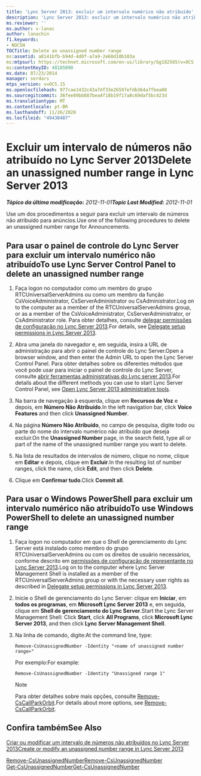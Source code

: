 ```yaml
---
title: 'Lync Server 2013: excluir um intervalo numérico não atribuído'
description: 'Lync Server 2013: excluir um intervalo numérico não atribuído.'
ms.reviewer: ''
ms.author: v-lanac
author: lanachin
f1.keywords:
- NOCSH
TOCTitle: Delete an unassigned number range
ms:assetid: a8141bfb-b94d-4d0f-a7a9-2e60d10b103a
ms:mtpsurl: https://technet.microsoft.com/en-us/library/Gg182565(v=OCS.15)
ms:contentKeyID: 48185090
ms.date: 07/23/2014
manager: serdars
mtps_version: v=OCS.15
ms.openlocfilehash: 977cae1432c43a7df33e26597efdb364a7fbea08
ms.sourcegitcommit: 36fee89bb887bea4f18b19f17a8c69daf5bc423d
ms.translationtype: MT
ms.contentlocale: pt-BR
ms.lasthandoff: 11/26/2020
ms.locfileid: "49430487"
---
```

# <a name="delete-an-unassigned-number-range-in-lync-server-2013"></a><span data-ttu-id="3caf5-103">Excluir um intervalo de números não atribuído no Lync Server 2013</span><span class="sxs-lookup"><span data-stu-id="3caf5-103">Delete an unassigned number range in Lync Server 2013</span></span>

<div data-xmlns="http://www.w3.org/1999/xhtml">

<div class="topic" data-xmlns="http://www.w3.org/1999/xhtml" data-msxsl="urn:schemas-microsoft-com:xslt" data-cs="https://msdn.microsoft.com/">

<div data-asp="https://msdn2.microsoft.com/asp">



</div>

<div id="mainSection">

<div id="mainBody"><span data-ttu-id="3caf5-104">

<span> </span></span><span class="sxs-lookup"><span data-stu-id="3caf5-104">

<span> </span></span></span>

<span data-ttu-id="3caf5-105">_**Tópico da última modificação:** 2012-11-01_</span><span class="sxs-lookup"><span data-stu-id="3caf5-105">_**Topic Last Modified:** 2012-11-01_</span></span>

<span data-ttu-id="3caf5-106">Use um dos procedimentos a seguir para excluir um intervalo de números não atribuído para anúncios.</span><span class="sxs-lookup"><span data-stu-id="3caf5-106">Use one of the following procedures to delete an unassigned number range for Announcements.</span></span>

<div>

## <a name="to-use-lync-server-control-panel-to-delete-an-unassigned-number-range"></a><span data-ttu-id="3caf5-107">Para usar o painel de controle do Lync Server para excluir um intervalo numérico não atribuído</span><span class="sxs-lookup"><span data-stu-id="3caf5-107">To use Lync Server Control Panel to delete an unassigned number range</span></span>

1.  <span data-ttu-id="3caf5-108">Faça logon no computador como um membro do grupo RTCUniversalServerAdmins ou como um membro da função CsVoiceAdministrator, CsServerAdministrator ou CsAdministrator.</span><span class="sxs-lookup"><span data-stu-id="3caf5-108">Log on to the computer as a member of the RTCUniversalServerAdmins group, or as a member of the CsVoiceAdministrator, CsServerAdministrator, or CsAdministrator role.</span></span> <span data-ttu-id="3caf5-109">Para obter detalhes, consulte [delegar permissões de configuração no Lync Server 2013](lync-server-2013-delegate-setup-permissions.md).</span><span class="sxs-lookup"><span data-stu-id="3caf5-109">For details, see [Delegate setup permissions in Lync Server 2013](lync-server-2013-delegate-setup-permissions.md).</span></span>

2.  <span data-ttu-id="3caf5-110">Abra uma janela do navegador e, em seguida, insira a URL de administração para abrir o painel de controle do Lync Server.</span><span class="sxs-lookup"><span data-stu-id="3caf5-110">Open a browser window, and then enter the Admin URL to open the Lync Server Control Panel.</span></span> <span data-ttu-id="3caf5-111">Para obter detalhes sobre os diferentes métodos que você pode usar para iniciar o painel de controle do Lync Server, consulte [abrir ferramentas administrativas do Lync server 2013](lync-server-2013-open-lync-server-administrative-tools.md).</span><span class="sxs-lookup"><span data-stu-id="3caf5-111">For details about the different methods you can use to start Lync Server Control Panel, see [Open Lync Server 2013 administrative tools](lync-server-2013-open-lync-server-administrative-tools.md).</span></span>

3.  <span data-ttu-id="3caf5-112">Na barra de navegação à esquerda, clique em **Recursos de Voz** e depois, em **Número Não Atribuído**.</span><span class="sxs-lookup"><span data-stu-id="3caf5-112">In the left navigation bar, click **Voice Features** and then click **Unassigned Number**.</span></span>

4.  <span data-ttu-id="3caf5-113">Na página **Número Não Atribuído**, no campo de pesquisa, digite todo ou parte do nome do intervalo numérico não atribuído que deseja excluir.</span><span class="sxs-lookup"><span data-stu-id="3caf5-113">On the **Unassigned Number** page, in the search field, type all or part of the name of the unassigned number range you want to delete.</span></span>

5.  <span data-ttu-id="3caf5-114">Na lista de resultados de intervalos de número, clique no nome, clique em **Editar** e depois, clique em **Excluir**.</span><span class="sxs-lookup"><span data-stu-id="3caf5-114">In the resulting list of number ranges, click the name, click **Edit**, and then click **Delete**.</span></span>

6.  <span data-ttu-id="3caf5-115">Clique em **Confirmar tudo**.</span><span class="sxs-lookup"><span data-stu-id="3caf5-115">Click **Commit all**.</span></span>

</div>

<div>

## <a name="to-use-windows-powershell-to-delete-an-unassigned-number-range"></a><span data-ttu-id="3caf5-116">Para usar o Windows PowerShell para excluir um intervalo numérico não atribuído</span><span class="sxs-lookup"><span data-stu-id="3caf5-116">To use Windows PowerShell to delete an unassigned number range</span></span>

1.  <span data-ttu-id="3caf5-117">Faça logon no computador em que o Shell de gerenciamento do Lync Server está instalado como membro do grupo RTCUniversalServerAdmins ou com os direitos de usuário necessários, conforme descrito em [permissões de configuração de representante no Lync Server 2013](lync-server-2013-delegate-setup-permissions.md).</span><span class="sxs-lookup"><span data-stu-id="3caf5-117">Log on to the computer where Lync Server Management Shell is installed as a member of the RTCUniversalServerAdmins group or with the necessary user rights as described in [Delegate setup permissions in Lync Server 2013](lync-server-2013-delegate-setup-permissions.md).</span></span>

2.  <span data-ttu-id="3caf5-118">Inicie o Shell de gerenciamento do Lync Server: clique em **Iniciar**, em **todos os programas**, em **Microsoft Lync Server 2013** e, em seguida, clique em **Shell de gerenciamento do Lync Server**.</span><span class="sxs-lookup"><span data-stu-id="3caf5-118">Start the Lync Server Management Shell: Click **Start**, click **All Programs**, click **Microsoft Lync Server 2013**, and then click **Lync Server Management Shell**.</span></span>

3.  <span data-ttu-id="3caf5-119">Na linha de comando, digite:</span><span class="sxs-lookup"><span data-stu-id="3caf5-119">At the command line, type:</span></span>
    
        Remove-CsUnassignedNumber -Identity "<name of unassigned number range>" 
    
    <span data-ttu-id="3caf5-120">Por exemplo:</span><span class="sxs-lookup"><span data-stu-id="3caf5-120">For example:</span></span>
    
        Remove-CsUnassignedNumber -Identity "Unassigned range 1"
    
    <div>
    

    > [!NOTE]  
    > <span data-ttu-id="3caf5-121">Para obter detalhes sobre mais opções, consulte <A href="https://docs.microsoft.com/powershell/module/skype/Remove-CsCallParkOrbit">Remove-CsCallParkOrbit</A>.</span><span class="sxs-lookup"><span data-stu-id="3caf5-121">For details about more options, see <A href="https://docs.microsoft.com/powershell/module/skype/Remove-CsCallParkOrbit">Remove-CsCallParkOrbit</A>.</span></span>

    
    </div>

</div>

<div>

## <a name="see-also"></a><span data-ttu-id="3caf5-122">Confira também</span><span class="sxs-lookup"><span data-stu-id="3caf5-122">See Also</span></span>


[<span data-ttu-id="3caf5-123">Criar ou modificar um intervalo de números não atribuídos no Lync Server 2013</span><span class="sxs-lookup"><span data-stu-id="3caf5-123">Create or modify an unassigned number range in Lync Server 2013</span></span>](lync-server-2013-create-or-modify-an-unassigned-number-range.md)  


[<span data-ttu-id="3caf5-124">Remove-CsUnassignedNumber</span><span class="sxs-lookup"><span data-stu-id="3caf5-124">Remove-CsUnassignedNumber</span></span>](https://docs.microsoft.com/powershell/module/skype/Remove-CsUnassignedNumber)  
[<span data-ttu-id="3caf5-125">Get-CsUnassignedNumber</span><span class="sxs-lookup"><span data-stu-id="3caf5-125">Get-CsUnassignedNumber</span></span>](https://docs.microsoft.com/powershell/module/skype/Get-CsUnassignedNumber)  
  

<span data-ttu-id="3caf5-126"></div>

</div>

<span> </span>

</div>

</div>

</span><span class="sxs-lookup"><span data-stu-id="3caf5-126"></div>

</div>

<span> </span>

</div>

</div>

</span></span></div>

